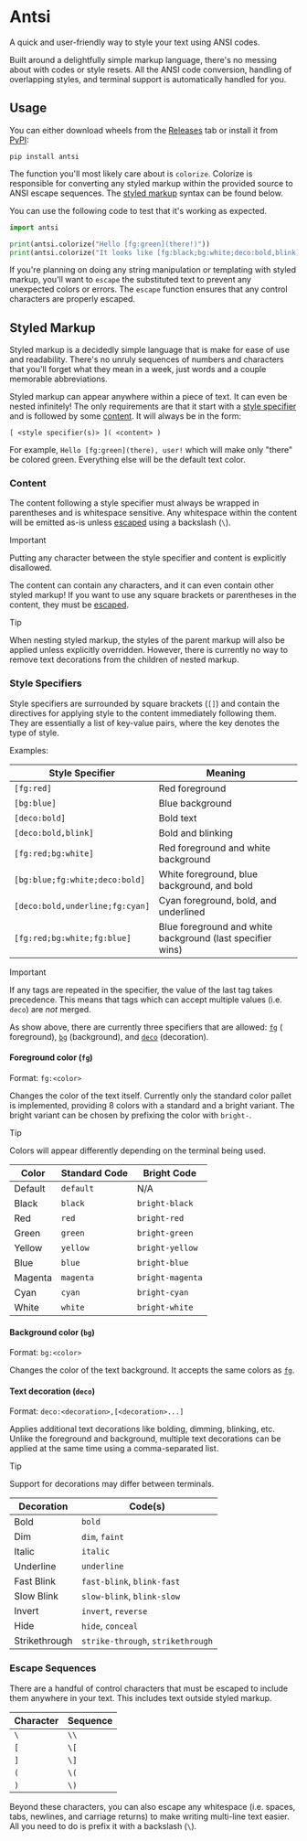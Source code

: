 # Antsi

A quick and user-friendly way to style your text using ANSI codes.

Built around a delightfully simple markup language, there's no messing about with codes or style resets. All the ANSI
code conversion, handling of overlapping styles, and terminal support is automatically handled for you.

## Usage

You can either download wheels from the [Releases][latest-release] tab or install it from [PyPI][pypi]:

```shell
pip install antsi
```

The function you'll most likely care about is `colorize`. Colorize is responsible for converting any styled markup
within the provided source to ANSI escape sequences. The [styled markup](#styled-markup) syntax can be found below.

You can use the following code to test that it's working as expected.

```python
import antsi

print(antsi.colorize("Hello [fg:green](there!)"))
print(antsi.colorize("It looks like [fg:black;bg:white;deco:bold,blink](antsi) is working!"))
```

If you're planning on doing any string manipulation or templating with styled markup, you'll want to `escape` the
substituted text to prevent any unexpected colors or errors. The `escape` function ensures that any control characters
are properly escaped.

## Styled Markup

Styled markup is a decidedly simple language that is make for ease of use and readability. There's no unruly sequences
of numbers and characters that you'll forget what they mean in a week, just words and a couple memorable abbreviations.

Styled markup can appear anywhere within a piece of text. It can even be nested infinitely! The only requirements are
that it start with a [style specifier](#style-specifiers) and is followed by some [content](#content). It will always be
in the form:

```text
[ <style specifier(s)> ]( <content> )
```

For example, `Hello [fg:green](there), user!` which will make only "there" be colored green. Everything else will be the
default text color.

### Content

The content following a style specifier must always be wrapped in parentheses and is whitespace sensitive. Any
whitespace within the content will be emitted as-is unless [escaped](#escape-sequences) using a backslash
(<code>&bsol;</code>).

> [!IMPORTANT]
>
> Putting any character between the style specifier and content is explicitly disallowed.

The content can contain any characters, and it can even contain other styled markup! If you want to use any square
brackets or parentheses in the content, they must be [escaped](#escape-sequences).

> [!TIP]
>
> When nesting styled markup, the styles of the parent markup will also be applied unless explicitly overridden.
> However, there is currently no way to remove text decorations from the children of nested markup.

### Style Specifiers

Style specifiers are surrounded by square brackets (`[]`) and contain the directives for applying style to the content
immediately following them. They are essentially a list of key-value pairs, where the key denotes the type of style.

Examples:

| Style Specifier                 | Meaning                                                    |
|---------------------------------|------------------------------------------------------------|
| `[fg:red]`                      | Red foreground                                             |
| `[bg:blue]`                     | Blue background                                            |
| `[deco:bold]`                   | Bold text                                                  |
| `[deco:bold,blink]`             | Bold and blinking                                          |
| `[fg:red;bg:white]`             | Red foreground and white background                        |
| `[bg:blue;fg:white;deco:bold]`  | White foreground, blue background, and bold                |
| `[deco:bold,underline;fg:cyan]` | Cyan foreground, bold, and underlined                      |
| `[fg:red;bg:white;fg:blue]`     | Blue foreground and white background (last specifier wins) |

> [!IMPORTANT]
>
> If any tags are repeated in the specifier, the value of the last tag takes precedence. This means that tags which can
> accept multiple values (i.e. `deco`) are *not* merged.

As show above, there are currently three specifiers that are allowed: [`fg`](#foreground-color-fg) (
foreground), [`bg`](#background-color-bg) (background), and [`deco`](#text-decoration-deco) (decoration).

#### Foreground color (`fg`)

Format: `fg:<color>`

Changes the color of the text itself. Currently only the standard color pallet is implemented, providing 8 colors with a
standard and a bright variant. The bright variant can be chosen by prefixing the color with `bright-`.

> [!TIP]
>
> Colors will appear differently depending on the terminal being used.

| Color   | Standard Code | Bright Code      |
|---------|---------------|------------------|
| Default | `default`     | N/A              |
| Black   | `black`       | `bright-black`   |
| Red     | `red`         | `bright-red`     |
| Green   | `green`       | `bright-green`   |
| Yellow  | `yellow`      | `bright-yellow`  |
| Blue    | `blue`        | `bright-blue`    |
| Magenta | `magenta`     | `bright-magenta` |
| Cyan    | `cyan`        | `bright-cyan`    |
| White   | `white`       | `bright-white`   |

#### Background color (`bg`)

Format: `bg:<color>`

Changes the color of the text background. It accepts the same colors as [`fg`](#foreground-color-fg).

#### Text decoration (`deco`)

Format: `deco:<decoration>,[<decoration>...]`

Applies additional text decorations like bolding, dimming, blinking, etc. Unlike the foreground and background, multiple
text decorations can be applied at the same time using a comma-separated list.

> [!TIP]
>
> Support for decorations may differ between terminals.

| Decoration    | Code(s)                           |
|---------------|-----------------------------------|
| Bold          | `bold`                            |
| Dim           | `dim`, `faint`                    |
| Italic        | `italic`                          |
| Underline     | `underline`                       |
| Fast Blink    | `fast-blink`, `blink-fast`        |
| Slow Blink    | `slow-blink`, `blink-slow`        |
| Invert        | `invert`, `reverse`               |
| Hide          | `hide`, `conceal`                 |
| Strikethrough | `strike-through`, `strikethrough` |

### Escape Sequences

There are a handful of control characters that must be escaped to include them anywhere in your text. This includes
text outside styled markup.

| Character           | Sequence                  |
|---------------------|---------------------------|
| <code>&bsol;</code> | <code>&bsol;&bsol;</code> |
| `[`                 | <code>&bsol;&lsqb;</code> |
| `]`                 | <code>&bsol;&rsqb;</code> |
| `(`                 | <code>&bsol;&lpar;</code> |
| `)`                 | <code>&bsol;&rpar;</code> |

Beyond these characters, you can also escape any whitespace (i.e. spaces, tabs, newlines, and carriage returns) to make
writing multi-line text easier. All you need to do is prefix it with a backslash (<code>&bsol;</code>).

[latest-release]: https://github.com/akrantz01/antsi/releases
[pypi]: https://pypi.org/p/antsi
